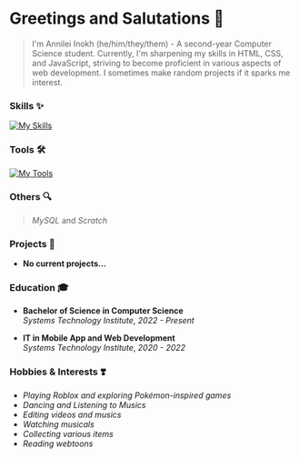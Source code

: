 # Greetings and Salutations 👋
> I'm Annilei Inokh (he/him/they/them) - A second-year Computer Science student. Currently, I'm sharpening my skills in HTML, CSS, and JavaScript, striving to become proficient in various aspects of web development. I sometimes make random projects if it sparks me interest.

### Skills ✨
[![My Skills](https://skillicons.dev/icons?i=cs,css,html,js,lua,py&theme=dark)](https://skillicons.dev)

### Tools 🛠️
[![My Tools](https://skillicons.dev/icons?i=figma,github,robloxstudio,visualstudio,vscode&theme=dark)](https://skillicons.dev)

### Others 🔍
> *MySQL* and *Scratch*

### Projects 📂
- **No current projects...**

### Education 🎓
+ **Bachelor of Science in Computer Science**  
  *Systems Technology Institute*, *2022 - Present*

+ **IT in Mobile App and Web Development**  
  *Systems Technology Institute*, *2020 - 2022*

### Hobbies & Interests ❣️
+ *Playing Roblox and exploring Pokémon-inspired games*
+ *Dancing and Listening to Musics*
+ *Editing videos and musics*
+ *Watching musicals*
+ *Collecting various items*
+ *Reading webtoons*
